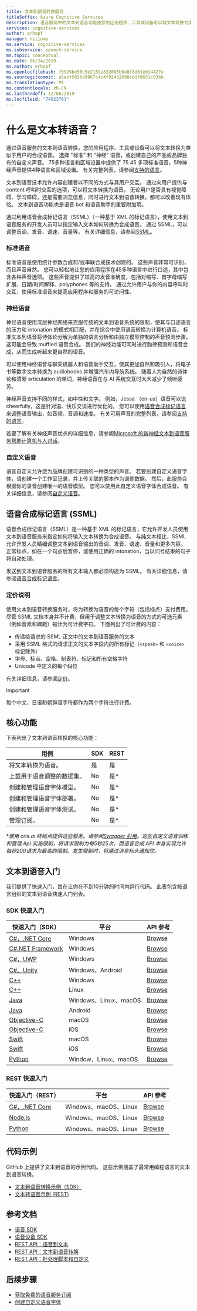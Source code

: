 ```yaml
---
title: 文本到语音转换服务
titleSuffix: Azure Cognitive Services
description: 语音服务中的文本到语音功能使您的应用程序、工具或设备可以将文本转换为类似于用户的合成语音。 选择 "预设声音" 或创建自己的自定义语音。
services: cognitive-services
author: erhopf
manager: nitinme
ms.service: cognitive-services
ms.subservice: speech-service
ms.topic: conceptual
ms.date: 06/24/2019
ms.author: erhopf
ms.openlocfilehash: f5929be58c5e2159e832005b0e0f8d01e014427e
ms.sourcegitcommit: a5ebf5026d9967c4c4f92432698cb1f8651c03bb
ms.translationtype: MT
ms.contentlocale: zh-CN
ms.lasthandoff: 12/08/2019
ms.locfileid: "74923761"
---
```

# <a name="what-is-text-to-speech"></a>什么是文本转语音？

通过语音服务的文本到语音转换，您的应用程序、工具或设备可以将文本转换为类似于用户的合成语音。 选择 "标准" 和 "神经" 语音，或创建自己的产品或品牌独有的自定义声音。 75多种语言和区域设置中提供了 75 45 多项标准语音，5种神经声音提供4种语言和区域设置。 有关完整列表，请参阅[支持的语言](language-support.md#text-to-speech)。

文本到语音技术允许内容创建者以不同的方式与其用户交互。 通过向用户提供与 content 呼叫时交互的选项，可以将文本转换为语音。 无论用户是否具有视觉障碍、学习障碍，还是需要浏览信息，同时进行文本到语音转换，都可以改善现有体验。 文本到语音功能也是语音 bot 和语音助手的重要附加项。

通过利用语音合成标记语言（SSML）（一种基于 XML 的标记语言），使用文本到语音服务的开发人员可以指定输入文本如何转换为合成语音。 通过 SSML，可以调整音调、发音、语速、音量等。 有关详细信息，请参阅[SSML](#speech-synthesis-markup-language-ssml)。

### <a name="standard-voices"></a>标准语音

标准语音是使用统计参数合成和/或串联合成技术创建的。 这些声音非常可识别，而且声音自然。 您可以轻松地让您的应用程序在45多种语言中进行口述，其中包含各种声音选项。 这些声音提供了较高的发音准确度，包括对缩写、首字母缩写扩展、日期/时间解释、polyphones 等的支持。 通过允许用户与你的内容呼叫时交互，使用标准语音来提高应用程序和服务的可访问性。

### <a name="neural-voices"></a>神经语音

神经语音使用深层神经网络来克服传统的文本到语音系统的限制，使其与口述语言的压力和 intonation 的模式相匹配，并在综合中使用语音转换为计算机语音。 标准文本到语音将诗体论分解为单独的语言分析和由独立模型控制的声音预测步骤，这可能会导致 muffled 语音合成。 我们的神经功能可同时进行韵律预测和语音合成，从而生成听起来更自然的语音。

可以使用神经语音与聊天机器人和语音助手交互，使其更加自然和吸引人，将电子书等数字文本转换为 audiobooks 并增强汽车内导航系统。 随着人为自然的诗体论和清晰 articulation 的单词，神经语音在与 AI 系统交互时大大减少了倾听疲劳。

神经声音支持不同的样式，如中性和文字。 例如，Jessa （en-us）语音可以说 cheerfully，这是针对温、快乐交谈进行优化的。 您可以使用[语音合成标记语言](speech-synthesis-markup.md)来调整语音输出，如音频、音调和速度。 有关可用声音的完整列表，请参阅[支持的语言](language-support.md#text-to-speech)。

若要了解有关神经声音优点的详细信息，请参阅[Microsoft 的新神经文本到语音服务帮助计算机与人对话](https://azure.microsoft.com/blog/microsoft-s-new-neural-text-to-speech-service-helps-machines-speak-like-people/)。

### <a name="custom-voices"></a>自定义语音

语音自定义允许您为品牌创建可识别的一种类型的声音。 若要创建自定义语音字体，请创建一个工作室记录，并上传关联的脚本作为训练数据。 然后，此服务会根据你的录音创建唯一的语音模型。 您可以使用此自定义语音字体合成语音。 有关详细信息，请参阅[自定义语音](how-to-customize-voice-font.md)。

## <a name="speech-synthesis-markup-language-ssml"></a>语音合成标记语言 (SSML)

语音合成标记语言（SSML）是一种基于 XML 的标记语言，它允许开发人员使用文本到语音服务来指定如何将输入文本转换为合成语音。 与纯文本相比，SSML 允许开发人员精细调整文本到语音输出的音调、发音、语速、音量和更多内容。 正常标点，如在一个句点后暂停，或使用正确的 intonation，当以问号结束的句子将自动处理。

发送到文本到语音服务的所有文本输入都必须构造为 SSML。 有关详细信息，请参阅[语音合成标记语言](speech-synthesis-markup.md)。

### <a name="pricing-note"></a>定价说明

使用文本到语音转换服务时，将为转换为语音的每个字符（包括标点）支付费用。 尽管 SSML 文档本身并不计费，但用于调整文本转换为语音的方式的可选元素（例如音素和螺距）被计为可计费字符。 下面列出了可计费的内容：

- 传递给请求的 SSML 正文中的文本到语音服务的文本
- 采用 SSML 格式的请求正文的文本字段内的所有标记（`<speak>` 和 `<voice>` 标记除外）
- 字母、标点、空格、制表符、标记和所有空格字符
- Unicode 中定义的每个码位

有关详细信息，请参阅[定价](https://azure.microsoft.com/pricing/details/cognitive-services/speech-services/)。

> [!IMPORTANT]
> 每个中文、日语和朝鲜语字符都作为两个字符进行计费。

## <a name="core-features"></a>核心功能

下表列出了文本到语音转换的核心功能：

| 用例                                  | SDK | REST  |
| ----------------------------------------- | --- | ----- |
| 将文本转换为语音。                   | 是 | 是   |
| 上载用于语音调整的数据集。     | No  | 是\* |
| 创建和管理语音字体模型。      | No  | 是\* |
| 创建和管理语音字体部署。 | No  | 是\* |
| 创建和管理语音字体测试。       | No  | 是\* |
| 管理订阅。                     | No  | 是\* |

\*_使用 cris.ai 终结点提供这些服务。请参阅[Swagger 引用](https://westus.cris.ai/swagger/ui/index)。这些自定义语音训练和管理 Api 实施限制，将请求限制为每5秒25次，而语音合成 API 本身实现允许每秒200请求为最高的限制。发生限制时，将通过消息标头通知您。_

## <a name="get-started-with-text-to-speech"></a>文本到语音入门

我们提供了快速入门，旨在让你在不到10分钟的时间内运行代码。 此表包含按语言组织的文本到语音快速入门列表。

### <a name="sdk-quickstarts"></a>SDK 快速入门

| 快速入门（SDK） | 平台 | API 参考 |
| ---------------- | -------- | ------------- |
| [C#，.NET Core](~/articles/cognitive-services/Speech-Service/quickstarts/text-to-speech.md?pivots=programming-language-csharp&tabs=dotnetcore)  | Windows | [Browse](https://aka.ms/csspeech/csharpref) |
| [C#.NET Framework](~/articles/cognitive-services/Speech-Service/quickstarts/text-to-speech.md?pivots=programming-language-csharp&tabs=dotnet) | Windows | [Browse](https://aka.ms/csspeech/csharpref) |
| [C#，UWP](~/articles/cognitive-services/Speech-Service/quickstarts/text-to-speech.md?pivots=programming-language-csharp&tabs=uwp) | Windows | [Browse](https://aka.ms/csspeech/csharpref) |
| [C#、Unity](~/articles/cognitive-services/Speech-Service/quickstarts/text-to-speech.md?pivots=programming-language-csharp&tabs=unity) | Windows、Android | [Browse](https://aka.ms/csspeech/csharpref) |
| [C++](~/articles/cognitive-services/Speech-Service/quickstarts/text-to-speech.md?pivots=programming-language-cpp&tabs=windows) | Windows | [Browse](https://aka.ms/csspeech/cppref) |
| [C++](~/articles/cognitive-services/Speech-Service/quickstarts/text-to-speech.md?pivots=programming-language-cpp&tabs=linux) | Linux | [Browse](https://aka.ms/csspeech/cppref) |
| [Java](~/articles/cognitive-services/Speech-Service/quickstarts/text-to-speech.md?pivots=programming-language-java&tabs=jre) | Windows、Linux、macOS | [Browse](https://aka.ms/csspeech/javaref) |
| [Java](~/articles/cognitive-services/Speech-Service/quickstarts/text-to-speech.md?pivots=programming-language-java&tabs=android) | Android | [Browse](https://aka.ms/csspeech/javaref) |
| [Objective-C](~/articles/cognitive-services/speech-service/quickstarts/text-to-speech-langs/objectivec-macos.md) | macOS | [Browse](https://aka.ms/csspeech/objectivecref) |
| [Objective-C](~/articles/cognitive-services/speech-service/quickstarts/text-to-speech-langs/objectivec-ios.md) | iOS | [Browse](https://aka.ms/csspeech/objectivecref) |
| [Swift](~/articles/cognitive-services/speech-service/quickstarts/text-to-speech-langs/swift-macos.md) | macOS | [Browse](https://aka.ms/csspeech/objectivecref) |
| [Swift](~/articles/cognitive-services/speech-service/quickstarts/text-to-speech-langs/swift-ios.md) | iOS | [Browse](https://aka.ms/csspeech/objectivecref) |
| [Python](~/articles/cognitive-services/Speech-Service/quickstarts/text-to-speech.md?pivots=programming-language-python) | Window、Linux、macOS | [Browse](https://aka.ms/csspeech/pythonref) |

### <a name="rest-quickstarts"></a>REST 快速入门

| 快速入门（REST） | 平台 | API 参考 |
| ----------------- | -------- | ------------- |
| [C#，.NET Core](~/articles/cognitive-services/Speech-Service/quickstarts/text-to-speech.md?pivots=programming-language-csharp) | Windows、macOS、Linux | [Browse](https://docs.microsoft.com/azure/cognitive-services/speech-service/rest-apis) |
| [Node.js](quickstart-nodejs-text-to-speech.md) | Windows、macOS、Linux | [Browse](https://docs.microsoft.com/azure/cognitive-services/speech-service/rest-apis) |
| [Python](quickstart-python-text-to-speech.md) | Windows、macOS、Linux | [Browse](https://docs.microsoft.com/azure/cognitive-services/speech-service/rest-apis) |

## <a name="sample-code"></a>代码示例

GitHub 上提供了文本到语音的示例代码。 这些示例涵盖了最常用编程语言的文本到语音转换。

- [文本到语音转换示例（SDK）](https://github.com/Azure-Samples/cognitive-services-speech-sdk)
- [文本转语音示例 (REST)](https://github.com/Azure-Samples/Cognitive-Speech-TTS)

## <a name="reference-docs"></a>参考文档

- [语音 SDK](speech-sdk-reference.md)
- [语音设备 SDK](speech-devices-sdk.md)
- [REST API：语音到文本](rest-speech-to-text.md)
- [REST API：文本到语音转换](rest-text-to-speech.md)
- [REST API：批处理脚本和自定义](https://westus.cris.ai/swagger/ui/index)

## <a name="next-steps"></a>后续步骤

- [获取免费的语音服务订阅](get-started.md)
- [创建自定义语音字体](how-to-customize-voice-font.md)
